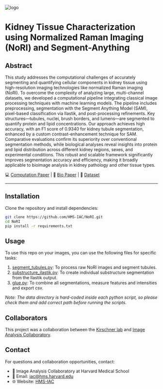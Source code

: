 ![logo](assets/nori.png)

# Kidney Tissue Characterization using Normalized Raman Imaging (NoRI) and Segment-Anything

## Abstract
This study addresses the computational challenges of accurately segmenting and quantifying cellular components in kidney tissue using high-resolution imaging technologies like normalized Raman imaging (NoRI). To overcome the complexity of analyzing large, multi-channel datasets, we developed a computational pipeline integrating classical image processing techniques with machine learning models. The pipeline includes preprocessing, segmentation with the Segment Anything Model (SAM), pixel-based classification via Ilastik, and post-processing refinements. Key structures—tubules, nuclei, brush borders, and lumens—are segmented to quantify protein and lipid concentrations. Our approach achieves high accuracy, with an F1 score of 0.9340 for kidney tubule segmentation, enhanced by a custom contrast-enhancement technique for SAM. Comparative evaluations confirm its superiority over conventional segmentation methods, while biological analyses reveal insights into protein and lipid distribution across different kidney regions, sexes, and experimental conditions. This robust and scalable framework significantly improves segmentation accuracy and efficiency, making it broadly applicable to bioimage analysis in kidney pathology and other tissue types.

:computer: [Computation Paper](#)   |   :microscope: [Bio Paper](#)   |   :file_folder: [Dataset](#)

---
## Installation
Clone the repository and install dependencies:  
```bash
git clone https://github.com/HMS-IAC/NoRI.git
cd NoRI
pip install -r requirements.txt
```

## Usage
To use this repo on your images, you can use the following files for specific tasks:
1. [segment_tubules.py](nori/segment_tubules.py): To process raw NoRI images and segment tubules.
2. [substructure_ilastik.py](nori/substructure_ilastik.py): To create individual substructure segmentation from the Ilastik output.
3. [glue.py](nori/glue.py): To combine all segmentations, measure features and intensities and export csv.

*Note: The data directory is hard-coded inside each python script, so please check them and add correct path before running the scripts.* 

## Collaborators
This project was a collaboration between the [Kirschner lab](https://www.kirschnerlab.org/) and [Image Analysis Collaboratory](https://iac.hms.harvard.edu/).

<!--
## Citation
```bash
@article{NoRI2025,
  author = {Authors},
  title = {Title of the Paper},
  journal = {Journal Name},
  year = {2025},
  volume = {XX},
  pages = {XX-XX},
  doi = {Insert DOI}
}
```
-->

## Contact
For questions and collaboration opportunities, contact:
* :round_pushpin: Image Analysis Collaboratory at Harvard Medical School
* :email: Email: [iac@hms.harvard.edu](mailto:iac@hms.harvard.edu)
* :globe_with_meridians: Website: [HMS-IAC](https://iac.hms.harvard.edu/)
